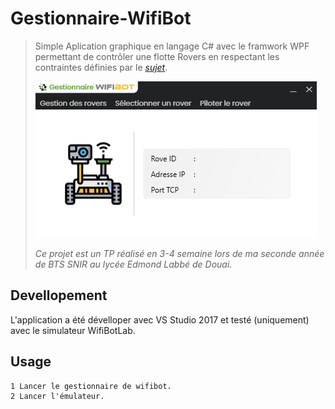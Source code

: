 # Gestionnaire-WifiBot
> Simple Aplication graphique en langage C# avec le framwork WPF permettant de contrôler une flotte Rovers en respectant les contraintes définies par le [_sujet_](./Sujet/WIFIBOT_part4.pdf).
>
>![Example screenshot](./Capture.PNG)
>
> _Ce projet est un TP réalisé en 3-4 semaine lors de ma seconde année de BTS SNIR au lycée Edmond Labbé de Douai._

## Devellopement
L'application a été dévelloper avec VS Studio 2017 et testé (uniquement) avec le simulateur WifiBotLab.

## Usage
```
1 Lancer le gestionnaire de wifibot. 
2 Lancer l'émulateur.
```

